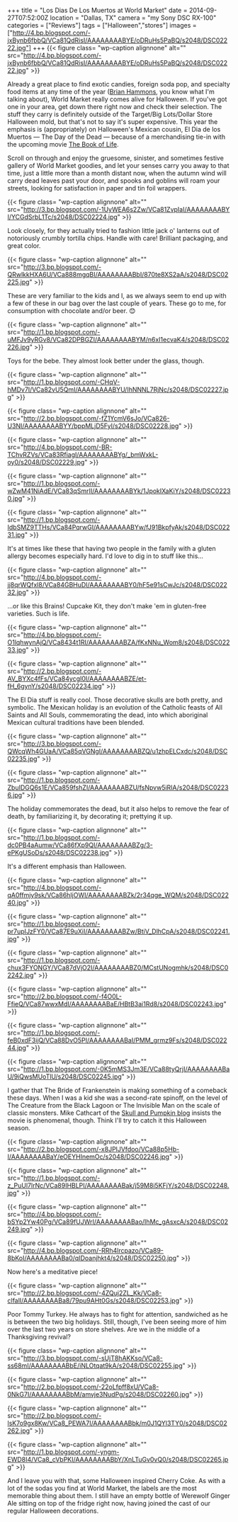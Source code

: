 +++
title = "Los Dias De Los Muertos at World Market"
date = 2014-09-27T07:52:00Z
location = "Dallas, TX"
camera = "my Sony DSC RX-100"
categories = ["Reviews"]
tags = ["Halloween","stores"]
images = ["http://4.bp.blogspot.com/-jxBynb6fbbQ/VCa81QdRisI/AAAAAAAABYE/oDRuHs5PaBQ/s2048/DSC02222.jpg"]
+++
{{< figure class= "wp-caption alignnone" alt="" src="http://4.bp.blogspot.com/-jxBynb6fbbQ/VCa81QdRisI/AAAAAAAABYE/oDRuHs5PaBQ/s2048/DSC02222.jpg" >}}

Already a great place to find exotic candies, foreign soda pop, and specialty food items at any time of the year ([Brian Hammons](http://www.reviewtheworld.com/2014/09/3-green-sodas.html), you know what I'm talking about), World Market really comes alive for Halloween. If you've got one in your area, get down there right now and check their selection. The stuff they carry is definitely outside of the Target/Big Lots/Dollar Store Halloween mold, but that's not to say it's super expensive. This year the emphasis is (appropriately) on Halloween's Mexican cousin, El Dia de los Muertos — The Day of the Dead — because of a merchandising tie-in with the upcoming movie [The Book of Life](http://www.bookoflifemovie.com/). 

<!--more-->

Scroll on through and enjoy the gruesome, sinister, and sometimes festive gallery of World Market goodies, and let your senses carry you away to that time, just a little more than a month distant now, when the autumn wind will carry dead leaves past your door, and spooks and goblins will roam your streets, looking for satisfaction in paper and tin foil wrappers.

{{< figure class= "wp-caption alignnone" alt="" src="http://3.bp.blogspot.com/-1UyWEA6s2Zw/VCa81ZvpIaI/AAAAAAAABYI/YCGdSrbL1Tc/s2048/DSC02224.jpg" >}}

Look closely, for they actually tried to fashion little jack o' lanterns out of notoriously crumbly tortilla chips. Handle with care! Brilliant packaging, and great color.

{{< figure class= "wp-caption alignnone" alt="" src="http://3.bp.blogspot.com/-QRwlkkHXA6U/VCa888mgqBI/AAAAAAAABbI/870te8XS2aA/s2048/DSC02225.jpg" >}}

These are very familiar to the kids and I, as we always seem to end up with a few of these in our bag over the last couple of years. These go to me, for consumption with chocolate and/or beer. 😊

{{< figure class= "wp-caption alignnone" alt="" src="http://1.bp.blogspot.com/-uMFJv9yRGv8/VCa82DPBGZI/AAAAAAAABYM/n6xI1ecvaK4/s2048/DSC02226.jpg" >}}

Toys for the bebe. They almost look better under the glass, though.

{{< figure class= "wp-caption alignnone" alt="" src="http://1.bp.blogspot.com/-CHqV-hMDv7I/VCa82vU5QmI/AAAAAAAABYU/IhNNNL7RjNc/s2048/DSC02227.jpg" >}}

{{< figure class= "wp-caption alignnone" alt="" src="http://2.bp.blogspot.com/-fZ1YcmV6sJo/VCa826-U3NI/AAAAAAAABYY/bppMLjD5FyI/s2048/DSC02228.jpg" >}}

{{< figure class= "wp-caption alignnone" alt="" src="http://4.bp.blogspot.com/-BR-TChvRZVs/VCa83RfiagI/AAAAAAAABYg/_bmWxkL-oy0/s2048/DSC02229.jpg" >}}

{{< figure class= "wp-caption alignnone" alt="" src="http://1.bp.blogspot.com/-wZwM41NiAdE/VCa83qSmrII/AAAAAAAABYk/1JpokIXaKiY/s2048/DSC02230.jpg" >}}

{{< figure class= "wp-caption alignnone" alt="" src="http://1.bp.blogspot.com/-IdbSMZ9TTHs/VCa84PqrwGI/AAAAAAAABYw/fJ91BkpfyAk/s2048/DSC02231.jpg" >}}

It's at times like these that having two people in the family with a gluten allergy becomes especially hard. I'd love to dig in to stuff like this…

{{< figure class= "wp-caption alignnone" alt="" src="http://4.bp.blogspot.com/-jj8qrWQfxl8/VCa84GBHuDI/AAAAAAAABY0/hF5e91sCwJc/s2048/DSC02232.jpg" >}}

…or like this Brains! Cupcake Kit, they don't make 'em in gluten-free varieties. Such is life.

{{< figure class= "wp-caption alignnone" alt="" src="http://4.bp.blogspot.com/-O1lqhwynAjQ/VCa8434t1RI/AAAAAAAABZA/fKxNNu_Wom8/s2048/DSC02233.jpg" >}}

{{< figure class= "wp-caption alignnone" alt="" src="http://2.bp.blogspot.com/-AV_BYXc4fFs/VCa84ycgI0I/AAAAAAAABZE/et-fH_6gynY/s2048/DSC02234.jpg" >}}

The El Dia stuff is really cool. Those decorative skulls are both pretty, and symbolic. The Mexican holiday is an evolution of the Catholic feasts of All Saints and All Souls, commemorating the dead, into which aboriginal Mexican cultural traditions have been blended.

{{< figure class= "wp-caption alignnone" alt="" src="http://3.bp.blogspot.com/-QWcqWh4GUaA/VCa85qVGNgI/AAAAAAAABZQ/u1zhpELCxdc/s2048/DSC02235.jpg" >}}

{{< figure class= "wp-caption alignnone" alt="" src="http://1.bp.blogspot.com/-ZbuIDGQ6s1E/VCa859fshZI/AAAAAAAABZU/fsNpvw5iRIA/s2048/DSC02236.jpg" >}}

The holiday commemorates the dead, but it also helps to remove the fear of death, by familiarizing it, by decorating it; prettying it up.

{{< figure class= "wp-caption alignnone" alt="" src="http://1.bp.blogspot.com/-dc0PB4aAumw/VCa86fXp9QI/AAAAAAAABZg/3-ePKgUSoDs/s2048/DSC02238.jpg" >}}

It's a different emphasis than Halloween.

{{< figure class= "wp-caption alignnone" alt="" src="http://4.bp.blogspot.com/-qA0ffmjy9sk/VCa86hIjOWI/AAAAAAAABZk/2r34qge_WQM/s2048/DSC02240.jpg" >}}

{{< figure class= "wp-caption alignnone" alt="" src="http://1.bp.blogspot.com/-pr7upIJzFY0/VCa87E9uXiI/AAAAAAAABZw/BtiV_DlhCpA/s2048/DSC02241.jpg" >}}

{{< figure class= "wp-caption alignnone" alt="" src="http://1.bp.blogspot.com/-chux3FYONGY/VCa87dVjO2I/AAAAAAAABZ0/MCstUNogmhk/s2048/DSC02242.jpg" >}}

{{< figure class= "wp-caption alignnone" alt="" src="http://2.bp.blogspot.com/-f4O0L-FfieQ/VCa87wwxMdI/AAAAAAAABaE/HBtB3ai1Rd8/s2048/DSC02243.jpg" >}}

{{< figure class= "wp-caption alignnone" alt="" src="http://1.bp.blogspot.com/-feB0xdF3ijQ/VCa88DvO5PI/AAAAAAAABaI/PMM_grmz9Fs/s2048/DSC02244.jpg" >}}

{{< figure class= "wp-caption alignnone" alt="" src="http://1.bp.blogspot.com/-0K5mMS3Jm3E/VCa88tyQrjI/AAAAAAAABaU/9iQwsMUoTlU/s2048/DSC02245.jpg" >}}

I gather that The Bride of Frankenstein is making something of a comeback these days. When I was a kid she was a second-rate spinoff, on the level of The Creature from the Black Lagoon or The Invisible Man on the scale of classic monsters. Mike Cathcart of the [Skull and Pumpkin blog](http://theskullpumpkin.blogspot.com/) insists the movie is phenomenal, though. Think I'll try to catch it this Halloween season.

{{< figure class= "wp-caption alignnone" alt="" src="http://2.bp.blogspot.com/-x8JPlJVfdoo/VCa88p5Hb-I/AAAAAAAABaY/eOEYHInemOc/s2048/DSC02246.jpg" >}}

{{< figure class= "wp-caption alignnone" alt="" src="http://1.bp.blogspot.com/-z_PuUl7lrNc/VCa89IHBLPI/AAAAAAAABak/j59M8i5KFjY/s2048/DSC02248.jpg" >}}

{{< figure class= "wp-caption alignnone" alt="" src="http://4.bp.blogspot.com/-bSYp2Yw40Pg/VCa89fUJWrI/AAAAAAAABao/IhMc_gAsxcA/s2048/DSC02249.jpg" >}}

{{< figure class= "wp-caption alignnone" alt="" src="http://4.bp.blogspot.com/-RRh4lrcpazo/VCa89-8bKoI/AAAAAAAABa0/qIDoanjhkt4/s2048/DSC02250.jpg" >}}

Now here's a meditative piece!

{{< figure class= "wp-caption alignnone" alt="" src="http://2.bp.blogspot.com/-4ZQuj2ZL_Kk/VCa8-clfalI/AAAAAAAABa8/79pu9AHt0Gs/s2048/DSC02253.jpg" >}}

Poor Tommy Turkey. He always has to fight for attention, sandwiched as he is between the two big holidays. Still, though, I've been seeing more of him over the last two years on store shelves. Are we in the middle of a Thanksgiving revival?

{{< figure class= "wp-caption alignnone" alt="" src="http://3.bp.blogspot.com/-sUjT8hAKKso/VCa8-ss68mI/AAAAAAAABbE/iNLOtqat9kA/s2048/DSC02255.jpg" >}}

{{< figure class= "wp-caption alignnone" alt="" src="http://2.bp.blogspot.com/-22oLfpff8xU/VCa8-0NkG7I/AAAAAAAABbM/amvje3NudPg/s2048/DSC02260.jpg" >}}

{{< figure class= "wp-caption alignnone" alt="" src="http://2.bp.blogspot.com/-lsK7o9gx8Kw/VCa8_PEWA7I/AAAAAAAABbk/m0J1QYl3TY0/s2048/DSC02262.jpg" >}}

{{< figure class= "wp-caption alignnone" alt="" src="http://1.bp.blogspot.com/-yngm-EWD8I4/VCa8_cVbPKI/AAAAAAAABbY/XnLTuGv0vQ0/s2048/DSC02265.jpg" >}}

And I leave you with that, some Halloween inspired Cherry Coke. As with a lot of the sodas you find at World Market, the labels are the most memorable thing about them. I still have an empty bottle of Werewolf Ginger Ale sitting on top of the fridge right now, having joined the cast of our regular Halloween decorations.

